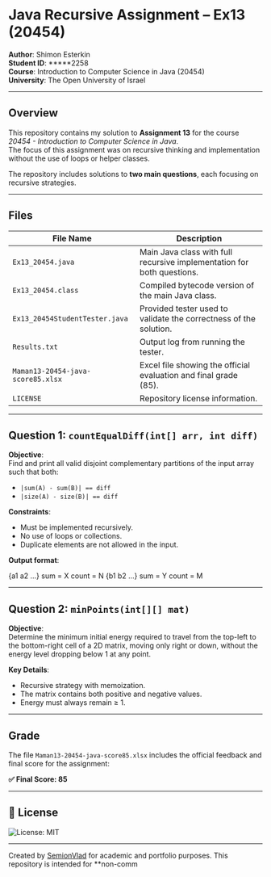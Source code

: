 # Java Recursive Assignment – Ex13 (20454)

**Author**: Shimon Esterkin  
**Student ID**: *****2258  
**Course**: Introduction to Computer Science in Java (20454)  
**University**: The Open University of Israel  

---

## Overview

This repository contains my solution to **Assignment 13** for the course *20454 - Introduction to Computer Science in Java*.  
The focus of this assignment was on recursive thinking and implementation without the use of loops or helper classes.

The repository includes solutions to **two main questions**, each focusing on recursive strategies.

---

## Files

| File Name                           | Description |
|------------------------------------|-------------|
| `Ex13_20454.java`                  | Main Java class with full recursive implementation for both questions. |
| `Ex13_20454.class`                 | Compiled bytecode version of the main Java class. |
| `Ex13_20454StudentTester.java`     | Provided tester used to validate the correctness of the solution. |
| `Results.txt`                      | Output log from running the tester. |
| `Maman13-20454-java-score85.xlsx`  | Excel file showing the official evaluation and final grade (85). |
| `LICENSE`                          | Repository license information. |

---

## Question 1: `countEqualDiff(int[] arr, int diff)`

**Objective**:  
Find and print all valid disjoint complementary partitions of the input array such that both:

- `|sum(A) - sum(B)| == diff`
- `|size(A) - size(B)| == diff`

**Constraints**:

- Must be implemented recursively.
- No use of loops or collections.
- Duplicate elements are not allowed in the input.

**Output format**:

{a1 a2 ...} sum = X count = N {b1 b2 ...} sum = Y count = M

---

## Question 2: `minPoints(int[][] mat)`

**Objective**:  
Determine the minimum initial energy required to travel from the top-left to the bottom-right cell of a 2D matrix, moving only right or down, without the energy level dropping below 1 at any point.

**Key Details**:

- Recursive strategy with memoization.
- The matrix contains both positive and negative values.
- Energy must always remain ≥ 1.

---

## Grade

The file `Maman13-20454-java-score85.xlsx` includes the official feedback and final score for the assignment:

**✅ Final Score: 85**

---

## 📄 License
![License: MIT](https://img.shields.io/badge/License-MIT-yellow.svg)

---
Created by [SemionVlad](https://github.com/SemionVlad) for academic and portfolio purposes. This repository is intended for **non-comm

